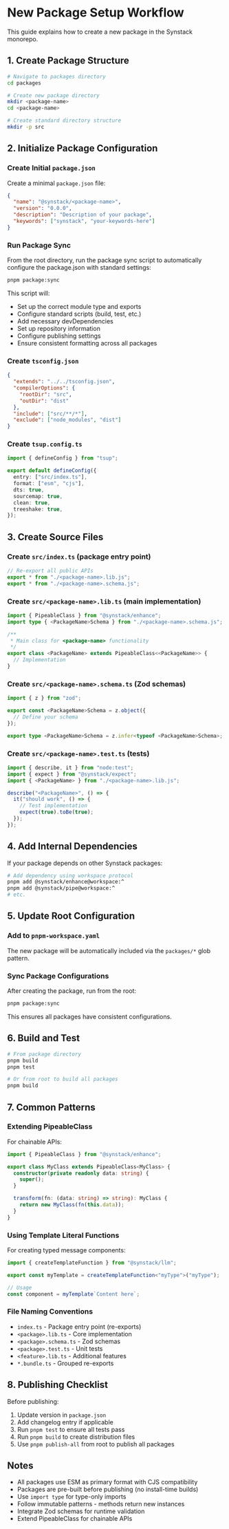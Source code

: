 # New Package Setup Workflow

This guide explains how to create a new package in the Synstack monorepo.

## 1. Create Package Structure

```bash
# Navigate to packages directory
cd packages

# Create new package directory
mkdir <package-name>
cd <package-name>

# Create standard directory structure
mkdir -p src
```

## 2. Initialize Package Configuration

### Create Initial `package.json`

Create a minimal `package.json` file:

```json
{
  "name": "@synstack/<package-name>",
  "version": "0.0.0",
  "description": "Description of your package",
  "keywords": ["synstack", "your-keywords-here"]
}
```

### Run Package Sync

From the root directory, run the package sync script to automatically configure the package.json with standard settings:

```bash
pnpm package:sync
```

This script will:
- Set up the correct module type and exports
- Configure standard scripts (build, test, etc.)
- Add necessary devDependencies
- Set up repository information
- Configure publishing settings
- Ensure consistent formatting across all packages

### Create `tsconfig.json`

```json
{
  "extends": "../../tsconfig.json",
  "compilerOptions": {
    "rootDir": "src",
    "outDir": "dist"
  },
  "include": ["src/**/*"],
  "exclude": ["node_modules", "dist"]
}
```

### Create `tsup.config.ts`

```typescript
import { defineConfig } from "tsup";

export default defineConfig({
  entry: ["src/index.ts"],
  format: ["esm", "cjs"],
  dts: true,
  sourcemap: true,
  clean: true,
  treeshake: true,
});
```

## 3. Create Source Files

### Create `src/index.ts` (package entry point)

```typescript
// Re-export all public APIs
export * from "./<package-name>.lib.js";
export * from "./<package-name>.schema.js";
```

### Create `src/<package-name>.lib.ts` (main implementation)

```typescript
import { PipeableClass } from "@synstack/enhance";
import type { <PackageName>Schema } from "./<package-name>.schema.js";

/**
 * Main class for <package-name> functionality
 */
export class <PackageName> extends PipeableClass<<PackageName>> {
  // Implementation
}
```

### Create `src/<package-name>.schema.ts` (Zod schemas)

```typescript
import { z } from "zod";

export const <PackageName>Schema = z.object({
  // Define your schema
});

export type <PackageName>Schema = z.infer<typeof <PackageName>Schema>;
```

### Create `src/<package-name>.test.ts` (tests)

```typescript
import { describe, it } from "node:test";
import { expect } from "@synstack/expect";
import { <PackageName> } from "./<package-name>.lib.js";

describe("<PackageName>", () => {
  it("should work", () => {
    // Test implementation
    expect(true).toBe(true);
  });
});
```

## 4. Add Internal Dependencies

If your package depends on other Synstack packages:

```bash
# Add dependency using workspace protocol
pnpm add @synstack/enhance@workspace:^
pnpm add @synstack/pipe@workspace:^
# etc.
```

## 5. Update Root Configuration

### Add to `pnpm-workspace.yaml`
The new package will be automatically included via the `packages/*` glob pattern.

### Sync Package Configurations
After creating the package, run from the root:

```bash
pnpm package:sync
```

This ensures all packages have consistent configurations.

## 6. Build and Test

```bash
# From package directory
pnpm build
pnpm test

# Or from root to build all packages
pnpm build
```

## 7. Common Patterns

### Extending PipeableClass
For chainable APIs:

```typescript
import { PipeableClass } from "@synstack/enhance";

export class MyClass extends PipeableClass<MyClass> {
  constructor(private readonly data: string) {
    super();
  }

  transform(fn: (data: string) => string): MyClass {
    return new MyClass(fn(this.data));
  }
}
```

### Using Template Literal Functions
For creating typed message components:

```typescript
import { createTemplateFunction } from "@synstack/llm";

export const myTemplate = createTemplateFunction<"myType">("myType");

// Usage
const component = myTemplate`Content here`;
```

### File Naming Conventions
- `index.ts` - Package entry point (re-exports)
- `<package>.lib.ts` - Core implementation
- `<package>.schema.ts` - Zod schemas
- `<package>.test.ts` - Unit tests
- `<feature>.lib.ts` - Additional features
- `*.bundle.ts` - Grouped re-exports

## 8. Publishing Checklist

Before publishing:
1. Update version in `package.json`
2. Add changelog entry if applicable
3. Run `pnpm test` to ensure all tests pass
4. Run `pnpm build` to create distribution files
5. Use `pnpm publish-all` from root to publish all packages

## Notes

- All packages use ESM as primary format with CJS compatibility
- Packages are pre-built before publishing (no install-time builds)
- Use `import type` for type-only imports
- Follow immutable patterns - methods return new instances
- Integrate Zod schemas for runtime validation
- Extend PipeableClass for chainable APIs